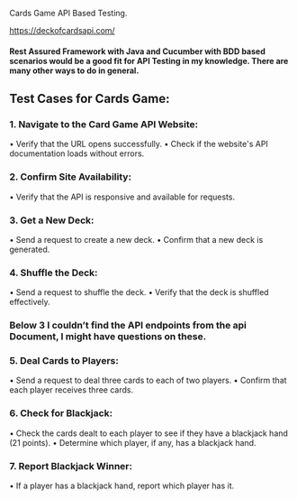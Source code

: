 Cards Game API Based Testing. 

https://deckofcardsapi.com/ 

#### Rest Assured Framework with Java and Cucumber with BDD based scenarios would be a good fit for API Testing in my knowledge. There are many other ways to do in general.

## Test Cases for Cards Game:

### 1.	Navigate to the Card Game API Website:
•	Verify that the URL opens successfully.
•	Check if the website's API documentation loads without errors.

### 2.	Confirm Site Availability:
•	Verify that the API is responsive and available for requests.

### 3.	Get a New Deck:
•	Send a request to create a new deck.
•	Confirm that a new deck is generated.

### 4.	Shuffle the Deck:
•	Send a request to shuffle the deck.
•	Verify that the deck is shuffled effectively.

### Below 3 I couldn’t find the API endpoints from the api Document, I might have questions on these.

### 5.	Deal Cards to Players:
•	Send a request to deal three cards to each of two players.
•	Confirm that each player receives three cards.

### 6.	Check for Blackjack:
•	Check the cards dealt to each player to see if they have a blackjack hand (21 points).
•	Determine which player, if any, has a blackjack hand.

### 7.	Report Blackjack Winner:
•	If a player has a blackjack hand, report which player has it.
